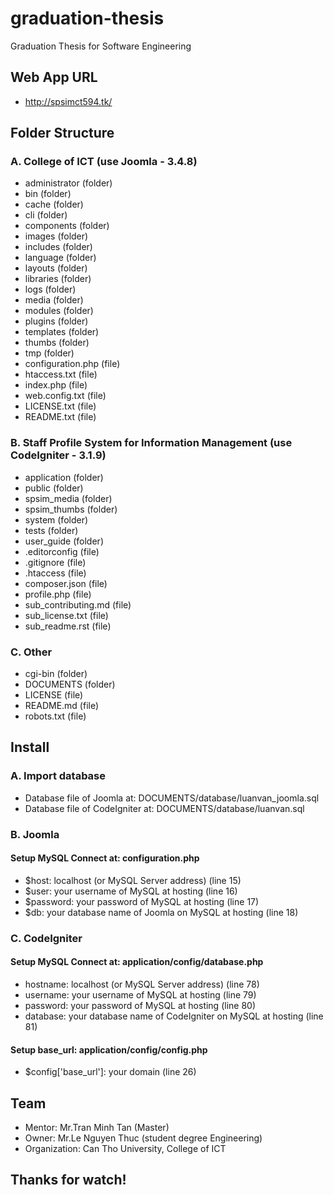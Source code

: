 # graduation-thesis
Graduation Thesis for Software Engineering

## Web App URL
* http://spsimct594.tk/

## Folder Structure
### A. College of ICT (use Joomla - 3.4.8)
* administrator (folder)
* bin (folder)
* cache (folder)
* cli (folder)
* components (folder)
* images (folder)
* includes (folder)
* language (folder)
* layouts (folder)
* libraries (folder)
* logs (folder)
* media (folder)
* modules (folder)
* plugins (folder)
* templates (folder)
* thumbs (folder)
* tmp (folder)
* configuration.php (file)
* htaccess.txt (file)
* index.php (file)
* web.config.txt (file)
* LICENSE.txt (file)
* README.txt (file)
### B. Staff Profile System for Information Management (use CodeIgniter - 3.1.9)
* application (folder)
* public (folder)
* spsim_media (folder)
* spsim_thumbs (folder)
* system (folder)
* tests (folder)
* user_guide (folder)
* .editorconfig (file)
* .gitignore (file)
* .htaccess (file)
* composer.json (file)
* profile.php (file)
* sub_contributing.md (file)
* sub_license.txt (file)
* sub_readme.rst (file)
### C. Other
* cgi-bin (folder)
* DOCUMENTS (folder)
* LICENSE (file)
* README.md (file)
* robots.txt (file)

## Install
### A. Import database
* Database file of Joomla at: DOCUMENTS/database/luanvan_joomla.sql
* Database file of CodeIgniter at: DOCUMENTS/database/luanvan.sql
### B. Joomla
#### Setup MySQL Connect at: configuration.php
* $host: localhost (or MySQL Server address) (line 15)
* $user: your username of MySQL at hosting (line 16)
* $password: your password of MySQL at hosting (line 17)
* $db: your database name of Joomla on MySQL at hosting (line 18)
### C. CodeIgniter
#### Setup MySQL Connect at: application/config/database.php
* hostname: localhost (or MySQL Server address) (line 78)
* username: your username of MySQL at hosting (line 79)
* password: your password of MySQL at hosting (line 80)
* database: your database name of CodeIgniter on MySQL at hosting (line 81)
#### Setup base_url: application/config/config.php
* $config['base_url']: your domain (line 26)

## Team
* Mentor: Mr.Tran Minh Tan (Master)
* Owner: Mr.Le Nguyen Thuc (student degree Engineering)
* Organization: Can Tho University, College of ICT

## Thanks for watch!
